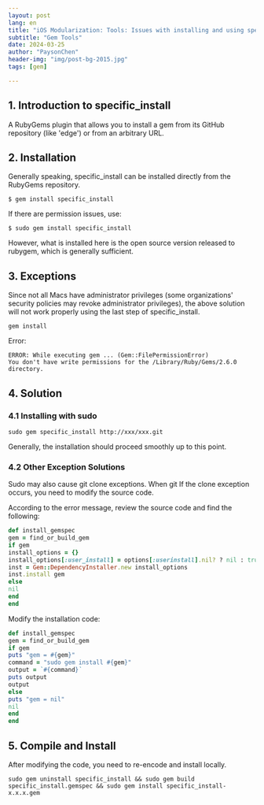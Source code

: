 ```yaml
---
layout: post
lang: en
title: "iOS Modularization: Tools: Issues with installing and using specific_install"
subtitle: "Gem Tools"
date: 2024-03-25
author: "PaysonChen"
header-img: "img/post-bg-2015.jpg"
tags: [gem]

---
```


## 1. Introduction to specific_install

A RubyGems plugin that allows you to install a gem from its GitHub repository (like 'edge') or from an arbitrary URL.

## 2. Installation

Generally speaking, specific_install can be installed directly from the RubyGems repository.

```shell
$ gem install specific_install
```

If there are permission issues, use:

```shell
$ sudo gem install specific_install
```

However, what is installed here is the open source version released to rubygem, which is generally sufficient.

## 3. Exceptions

Since not all Macs have administrator privileges (some organizations' security policies may revoke administrator privileges), the above solution will not work properly using the last step of specific_install.

```
gem install
```

Error:

```shell
ERROR: While executing gem ... (Gem::FilePermissionError)
You don't have write permissions for the /Library/Ruby/Gems/2.6.0 directory.
```

## 4. Solution

### 4.1 Installing with sudo

```shell
sudo gem specific_install http://xxx/xxx.git
```

Generally, the installation should proceed smoothly up to this point.

### 4.2 Other Exception Solutions

Sudo may also cause git clone exceptions. When git If the clone exception occurs, you need to modify the source code.

According to the error message, review the source code and find the following:

```ruby
def install_gemspec
gem = find_or_build_gem
if gem
install_options = {}
install_options[:user_install] = options[:userinstall].nil? ? nil : true
inst = Gem::DependencyInstaller.new install_options
inst.install gem
else
nil
end
end
```

Modify the installation code:

```ruby
def install_gemspec
gem = find_or_build_gem
if gem
puts "gem = #{gem}"
command = "sudo gem install #{gem}"
output = `#{command}`
puts output
output
else
puts "gem = nil"
nil
end
end
```

## 5. Compile and Install

After modifying the code, you need to re-encode and install locally.

```shell
sudo gem uninstall specific_install && sudo gem build specific_install.gemspec && sudo gem install specific_install-x.x.x.gem
```